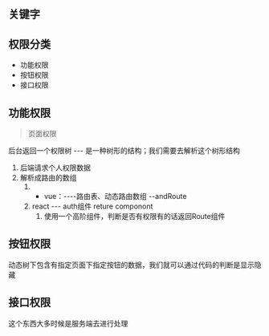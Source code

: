 ## 关键字

## 权限分类

- 功能权限
- 按钮权限
- 接口权限

## 功能权限

>页面权限

后台返回一个权限树 --- 是一种树形的结构；我们需要去解析这个树形结构


1. 后端请求个人权限数据
2. 解析成路由的数组
	1. - vue：----路由表、动态路由数组 --andRoute 
	2. react --- auth组件 reture componont
		1. 使用一个高阶组件，判断是否有权限有的话返回Route组件

## 按钮权限

动态树下包含有指定页面下指定按钮的数据，我们就可以通过代码的判断是显示隐藏

## 接口权限

这个东西大多时候是服务端去进行处理
